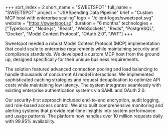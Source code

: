 +++
sort_index = 2
short_name = "SWEETSPOT"
full_name = "SWEETSPOT"
project = "USASpending Data Pipeline"
brief = "Custom MCP host with enterprise scaling"
logo = "/client-logos/sweetspot.svg"
website = "https://sweetspot.so"
duration = "6 months"
technologies = ["TypeScript", "Node.js", "React", "WebSockets", "Redis", "PostgreSQL", "Docker", "Model Context Protocol", "OAuth 2.0", "JWT"]
+++

Sweetspot needed a robust Model Context Protocol (MCP) implementation that could scale to enterprise requirements while maintaining security and compliance standards. We developed a custom MCP host from the ground up, designed specifically for their unique business requirements.

The solution featured advanced connection pooling and load balancing to handle thousands of concurrent AI model interactions. We implemented sophisticated caching strategies and request deduplication to optimize API costs while maintaining low latency. The system integrates seamlessly with existing enterprise authentication systems via SAML and OAuth 2.0.

Our security-first approach included end-to-end encryption, audit logging, and role-based access control. We also built comprehensive monitoring and alerting systems that provide real-time insights into system performance and usage patterns. The platform now handles over 10 million requests daily with 99.95% availability.